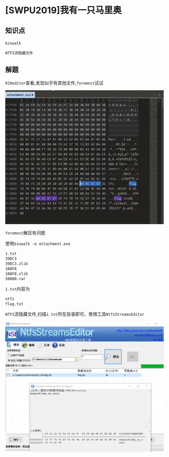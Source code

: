 # [SWPU2019]我有一只马里奥

## 知识点

`binwalk`

`NTFS流隐藏文件`

## 解题

`010editor`查看,发现似乎有其他文件,`foremost`试试

![](./img/33-1.png)

`foremost`解压有问题

使用`binwalk -e attachment.exe`

```
1.txt
39DC3
39DC3.zlib
3A8F8
3A8F8.zlib
50000.rar
```

`1.txt`内容为

```
ntfs      
flag.txt
```

`NTFS`流隐藏文件,扫描`1.txt`所在目录即可，使用工具`NtfsStreamsEditor`

![](./img/33-2.png)